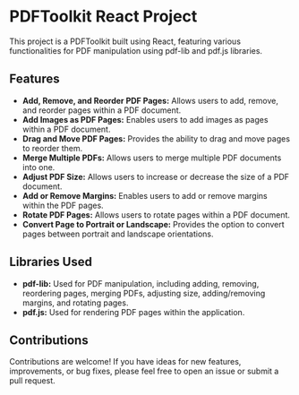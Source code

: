 # PDFToolkit React Project

This project is a PDFToolkit built using React, featuring various functionalities for PDF manipulation using pdf-lib and pdf.js libraries.

## Features

- **Add, Remove, and Reorder PDF Pages:** Allows users to add, remove, and reorder pages within a PDF document.
- **Add Images as PDF Pages:** Enables users to add images as pages within a PDF document.
- **Drag and Move PDF Pages:** Provides the ability to drag and move pages to reorder them.
- **Merge Multiple PDFs:** Allows users to merge multiple PDF documents into one.
- **Adjust PDF Size:** Allows users to increase or decrease the size of a PDF document.
- **Add or Remove Margins:** Enables users to add or remove margins within the PDF pages.
- **Rotate PDF Pages:** Allows users to rotate pages within a PDF document.
- **Convert Page to Portrait or Landscape:** Provides the option to convert pages between portrait and landscape orientations.

## Libraries Used

- **pdf-lib:** Used for PDF manipulation, including adding, removing, reordering pages, merging PDFs, adjusting size, adding/removing margins, and rotating pages.
- **pdf.js:** Used for rendering PDF pages within the application.

## Contributions
Contributions are welcome! If you have ideas for new features, improvements, or bug fixes, please feel free to open an issue or submit a pull request.

